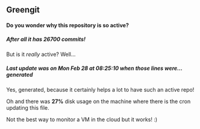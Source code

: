 ## Greengit

#### Do you wonder why this repository is so active?

##### After all it has 26700 commits!

But is it *really* active? Well...

##### Last update was on Mon Feb 28 at 08:25:10 when those lines were... generated

Yes, generated, because it certainly helps a lot to have such an active repo!

Oh and there was **27%** disk usage on the machine
where there is the cron updating this file.

Not the best way to monitor a VM in the cloud but it works! :)
